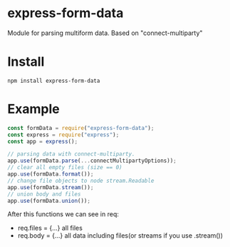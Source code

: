 # express-form-data
Module for parsing multiform data. Based on "connect-multiparty"

# Install 
`npm install express-form-data`

# Example
```js
const formData = require("express-form-data");
const express = require("express");
const app = express();

// parsing data with connect-multiparty. 
app.use(formData.parse(...connectMultipartyOptions));
// clear all empty files (size == 0)
app.use(formData.format());
// change file objects to node stream.Readable 
app.use(formData.stream());
// union body and files
app.use(formData.union());
```

After this functions we can see in req:  
* req.files = {...} all files  
* req.body = {...} all data including files(or streams if you use .stream())
